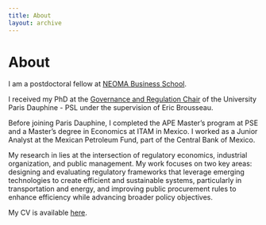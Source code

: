 ```yaml
---
title: About
layout: archive
---
```


<h1>About</h1>

<p>I am a postdoctoral fellow at <a href=\"https://neoma-bs.fr/" title=\"NEOMA BS\">NEOMA Business School</a>.<p> 
<p>I received my PhD at the <a href=\"https://chairgovreg.fondation-dauphine.fr/" title=\"GovReg\">Governance and Regulation Chair</a> of the University Paris Dauphine - PSL under the supervision of Eric Brousseau.<p>
<p>Before joining Paris Dauphine, I completed the APE Master’s program at PSE and a Master’s degree in Economics at ITAM in Mexico. I worked as a Junior Analyst at the Mexican Petroleum Fund, part of the Central Bank of Mexico.<p>
<p>My research in lies at the intersection of regulatory economics, industrial organization, and public management. My work focuses on two key areas: designing and evaluating regulatory frameworks that leverage emerging technologies to create efficient and sustainable systems, particularly in transportation and energy, and improving public procurement rules to enhance efficiency while advancing broader policy objectives.<p>
<p>My CV is available <a href="assets/CV_IsacO.pdf" title="CV">here</a>.</p>



